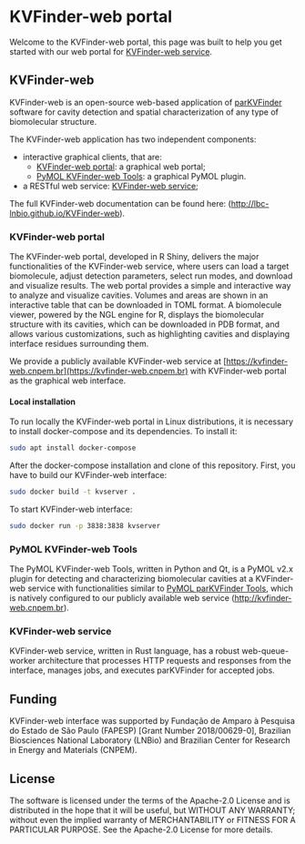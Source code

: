 # KVFinder-web portal

Welcome to the KVFinder-web portal, this page was built to help you get started with our web portal for [KVFinder-web service](https://github.com/LBC-LNBio/KVFinder-web-service).

## KVFinder-web

KVFinder-web is an open-source web-based application of [parKVFinder](https://github.com/LBC-LNBio) software for cavity detection and spatial characterization of any type of biomolecular structure.

The KVFinder-web application has two independent components:

- interactive graphical clients, that are:
  - [KVFinder-web portal](https://github.com/LBC-LNBio/KVFinder-web-portal): a graphical web portal;
  - [PyMOL KVFinder-web Tools](https://github.com/LBC-LNBio/PyMOL-KVFinder-web-Tools): a graphical PyMOL plugin.
- a RESTful web service: [KVFinder-web service](https://github.com/LBC-LNBio/KVFinder-web-service);

The full KVFinder-web documentation can be found here: (<http://lbc-lnbio.github.io/KVFinder-web>).

### KVFinder-web portal

The KVFinder-web portal, developed in R Shiny, delivers the major functionalities of the KVFinder-web service, where users can load a target biomolecule, adjust detection parameters, select run modes, and download and visualize results. The web portal provides a simple and interactive way to analyze and visualize cavities. Volumes and areas are shown in an interactive table that can be downloaded in TOML format. A biomolecule viewer, powered by the NGL engine for R, displays the biomolecular structure with its cavities, which can be downloaded in PDB format, and allows various customizations, such as highlighting cavities and displaying interface residues surrounding them.

We provide a publicly available KVFinder-web service at [https://kvfinder-web.cnpem.br](https://kvfinder-web.cnpem.br) with KVFinder-web portal as the graphical web interface.

#### Local installation

To run locally the KVFinder-web portal in Linux distributions, it is necessary to install docker-compose and its dependencies. To install it:

```bash
sudo apt install docker-compose
```

After the docker-compose installation and clone of this repository. First, you have to build our KVFinder-web interface:

```bash
sudo docker build -t kvserver .
```

To start KVFinder-web interface:

```bash
sudo docker run -p 3838:3838 kvserver
```

### PyMOL KVFinder-web Tools

The PyMOL KVFinder-web Tools, written in Python and Qt, is a PyMOL v2.x plugin for detecting and characterizing biomolecular cavities at a KVFinder-web service with functionalities similar to [PyMOL parKVFinder Tools](https://github.com/LBC-LNBio/parKVFinder/wiki/parKVFinder-Tutorial#pymol2-parkvfinder-tools), which is natively configured to our publicly available web service (<http://kvfinder-web.cnpem.br>).

### KVFinder-web service

KVFinder-web service, written in Rust language, has a robust web-queue-worker architecture that processes HTTP requests and responses from the interface, manages jobs, and executes parKVFinder for accepted jobs.

## Funding

KVFinder-web interface was supported by Fundação de Amparo à Pesquisa do Estado de São Paulo (FAPESP) [Grant Number 2018/00629-0], Brazilian Biosciences National Laboratory (LNBio) and Brazilian Center for Research in Energy and Materials (CNPEM).

## License

The software is licensed under the terms of the Apache-2.0 License and is distributed in the hope that it will be useful, but WITHOUT ANY WARRANTY; without even the implied warranty of MERCHANTABILITY or FITNESS FOR A PARTICULAR PURPOSE. See the Apache-2.0 License for more details.
